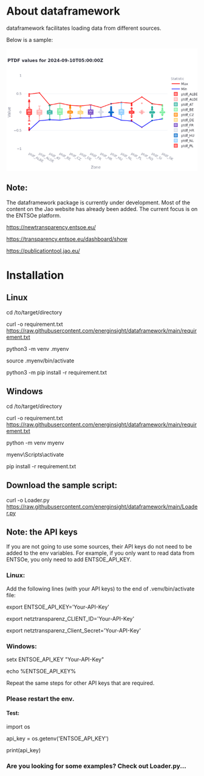 # About dataframework

dataframework facilitates loading data from different sources.

Below is a sample:

![PTDF Plot](./newplot.png)

## Note:

The dataframework package is currently under development. Most of the content on the Jao website has already been added. The current focus is on the ENTSOe platform.

https://newtransparency.entsoe.eu/

https://transparency.entsoe.eu/dashboard/show

https://publicationtool.jao.eu/



# Installation


## Linux
cd /to/target/directory

curl -o requirement.txt https://raw.githubusercontent.com/energinsight/dataframework/main/requirement.txt

<!-- git clone https://github.com/energinsight/dataframework.git -->

python3 -m venv .myenv

source .myenv/bin/activate

python3 -m pip install -r requirement.txt



## Windows
cd /to/target/directory

curl -o requirement.txt https://raw.githubusercontent.com/energinsight/dataframework/main/requirement.txt

python -m venv myenv

myenv\Scripts\activate

pip install -r requirement.txt


## Download the sample script:
curl -o Loader.py https://raw.githubusercontent.com/energinsight/dataframework/main/Loader.py

## Note: the API keys

If you are not going to use some sources, their API keys do not need to be added to the env variables. For example, if you only want to read data from ENTSOe, you only need to add ENTSOE_API_KEY. 

### Linux:
Add the following lines (with your API keys) to the end of .venv/bin/activate file:

export ENTSOE_API_KEY='Your-API-Key'

export netztransparenz_CLIENT_ID='Your-API-Key'

export netztransparenz_Client_Secret='Your-API-Key'


### Windows:

setx ENTSOE_API_KEY "Your-API-Key"

echo %ENTSOE_API_KEY%

Repeat the same steps for other API keys that are required.

### Please restart the env.

#### Test:
import os

api_key = os.getenv('ENTSOE_API_KEY')

print(api_key)


### Are you looking for some examples? Check out Loader.py...

